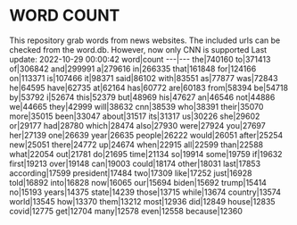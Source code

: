 # WORD COUNT
This repository grab words from news websites. The included urls can be checked from the word.db.
However, now only CNN is supported
Last update: 2022-10-29 00:00:42
word|count
---|---
the|740160
to|371413
of|306842
and|299991
a|279616
in|266335
that|161848
for|124166
on|113371
is|107466
it|98371
said|86102
with|83551
as|77877
was|72843
he|64595
have|62735
at|62164
has|60772
are|60183
from|58394
be|54718
by|53792
i|52674
this|52379
but|48969
his|47627
an|46546
not|44886
we|44665
they|42999
will|38632
cnn|38539
who|38391
their|35070
more|35015
been|33047
about|31517
its|31317
us|30226
she|29602
or|29177
had|28780
which|28474
also|27930
were|27924
you|27697
her|27139
one|26639
year|26635
people|26222
would|26051
after|25254
new|25051
there|24772
up|24674
when|22915
all|22599
than|22588
what|22054
out|21781
do|21695
time|21134
so|19914
some|19759
if|19632
first|19213
over|19148
can|19003
could|18174
other|18031
last|17853
according|17599
president|17484
two|17309
like|17252
just|16928
told|16892
into|16828
now|16065
our|15694
biden|15692
trump|15414
no|15193
years|14375
state|14239
those|13715
while|13674
country|13574
world|13545
how|13370
them|13212
most|12936
did|12849
house|12835
covid|12775
get|12704
many|12578
even|12558
because|12360
